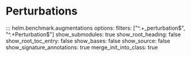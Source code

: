 # Perturbations

::: helm.benchmark.augmentations
    options:
        filters: ["^.+_perturbation$", "^.+Perturbation$"]
        show_submodules: true
        show_root_heading: false
        show_root_toc_entry: false
        show_bases: false
        show_source: false
        show_signature_annotations: true
        merge_init_into_class: true
